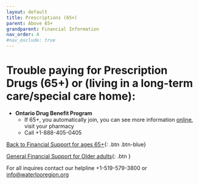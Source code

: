 ```yaml
---
layout: default
title: Prescriptions (65+)
parent: Above 65+
grandparent: Financial Information
nav_order: 4
#nav_exclude: true
---
```


# Trouble paying for Prescription Drugs (65+) or (living in a long-term care/special care home):

- **Ontario Drug Benefit Program** 
  * If 65+, you automatically join, you can see more information [online](https://www.ontario.ca/page/get-coverage-prescription-drugs), visit your pharmacy
  * Call +1-888-405-0405

[Back to Financial Support for ages 65+](./Above65.md){: .btn .btn-blue}

[General Financial Support for Older adults](./financialhelp.md){: .btn }

For all inquires contact our helpline +1-519-579-3800 or [info@waterlooregion.org](mailto:info@waterlooregion.org)
